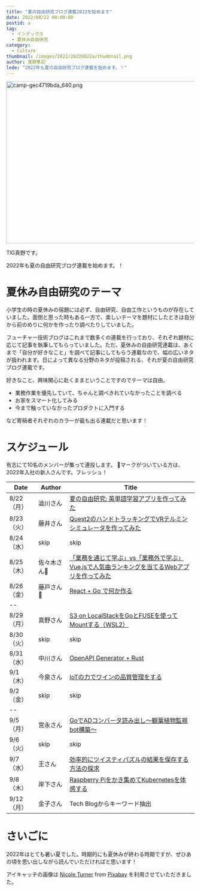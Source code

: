 ```yaml
---
title: "夏の自由研究ブログ連載2022を始めます"
date: 2022/08/22 00:00:00
postid: a
tag:
  - インデックス
  - 夏休み自由研究
category:
  - Culture
thumbnail: /images/2022/20220822a/thumbnail.png
author: 真野隼記
lede: "2022年も夏の自由研究ブログ連載を始めます。！"
---
```

<img src="/images/2022/20220822a/camp-gec4719bda_640.png" alt="camp-gec4719bda_640.png" width="640" height="433" loading="lazy">

TIG真野です。

2022年も夏の自由研究ブログ連載を始めます。！

# 夏休み自由研究のテーマ

小学生の時の夏休みの宿題には必ず、自由研究、自由工作というものが存在していました。面倒と思った時もある一方で、楽しいテーマを題材にしたときは自分から前のめりに何かを作ったり調べたりしていました。

フューチャー技術ブログはこれまで数多くの連載を行っており、それぞれ題材に応じて記事を執筆してもらっていました。ただ、夏休みの自由研究連載は、あくまで「自分が好きなこと」を調べて記事にしてもらう連載なので、幅の広いネタが扱われます。日によって異なる分野のネタが投稿される、それが夏の自由研究ブログ連載です。

好きなこと、興味関心に赴くままということですのでテーマは自由。

* 業務作業を優先していて、ちゃんと調べきれていなかったことを調べる
* お家をスマート化してみる
* 今まで触っていなかったプロダクトに入門する

など寄稿者それぞれのカラーが最も出る連載だと思います！

# スケジュール

有志にて10名のメンバーが集って連投します。
🔰マークがついている方は、2022年入社の新人さんです。フレッシュ！

| Date       | Author      | Title                                                          |
|------------|-------------|----------------------------------------------------------------|
| 8/22（月） | 澁川さん    | [夏の自由研究: 英単語学習アプリを作ってみた](/articles/20220822b/) |
|  8/23（火）| 藤井さん    | [Quest2のハンドトラッキングでVRテルミンシミュレータを作ってみた](/articles/20220823a/) |
| 8/24（水） | skip        | skip                                                           |
| 8/25（木） | 佐々木さん🔰 | [「業務を通じて学ぶ」vs「業務外で学ぶ」Vue.jsで人気曲ランキングを当てるWebアプリを作ってみた](/articles/20220825a/)                                                           |
| 8/26（金） | 藤戸さん🔰   | [React + Go で何か作る](/articles/20220826a/)  |
| --         |             |                                                                |
| 8/29（月） | 真野さん    | [S3 on LocalStackをGoとFUSEを使ってMountする（WSL2）](/articles/20220829a/)                                              |
| 8/30（火） | skip        | skip                                    |
| 8/31（水） | 中川さん    | [OpenAPI Generator + Rust](/articles/20220831a/)                                       |
| 9/1（木）  | 今泉さん    | [IoTの力でワインの品質管理をする](/articles/20220901a/)                                |
| 9/2（金）  | skip      | skip                         |
| --         |             |                                                                |
| 9/5（月）  | 宮永さん    | [GoでADコンバータ読み出し～観葉植物監視bot構築～]()                        |
| 9/6（火） | skip    | skip |
| 9/7（水）  | 王さん      | [効率的にツイスティパズルの結果を保存する方法の探求](/articles/20220907a/)                         |
| 9/8（木） | 岸下さん | [Raspberry Piをかき集めてKubernetesを体感する](/articles/20220908a/) |
| 9/12（月） | 金子さん    | Tech Blogからキーワード抽出                                    |

# さいごに

2022年はとても暑い夏でした。時期的にも夏休みが終わる時期ですが、ぜひあの頃を思い出しながら読んでいただければと思います！

アイキャッチの画像は <a href="https://pixabay.com/users/bowl_of_nicole-1260429/?utm_source=link-attribution&amp;utm_medium=referral&amp;utm_campaign=image&amp;utm_content=4363073">Nicole Turner</a> from <a href="https://pixabay.com//?utm_source=link-attribution&amp;utm_medium=referral&amp;utm_campaign=image&amp;utm_content=4363073">Pixabay</a> を利用させていただきました。
